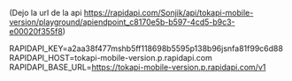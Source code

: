 (Dejo la url de la api https://rapidapi.com/Sonjik/api/tokapi-mobile-version/playground/apiendpoint_c8170e5b-b597-4cd5-b9c3-e00020f355f8)

RAPIDAPI_KEY=a2aa38f477mshb5ff118698b5595p138b96jsnfa81f99c6d88
RAPIDAPI_HOST=tokapi-mobile-version.p.rapidapi.com
RAPIDAPI_BASE_URL=https://tokapi-mobile-version.p.rapidapi.com/v1
